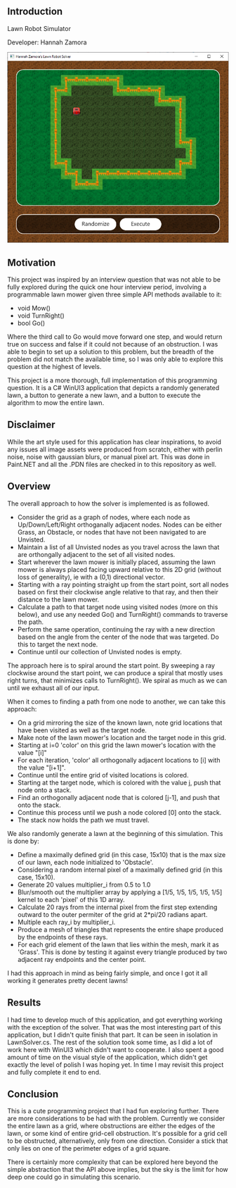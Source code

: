 ## Introduction
Lawn Robot Simulator

Developer: Hannah Zamora

![Screenshot of Lawn Robot Simulator](./screenshot01.png)

## Motivation
This project was inspired by an interview question that was not able to be fully explored during the quick one hour interview period, involving a programmable lawn mower given three simple API methods available to it:

- void Mow()
- void TurnRight()
- bool Go()

Where the third call to Go would move forward one step, and would return true on success and false if it could not because of an obstruction. I was able to begin to set up a solution to this problem, but the breadth of the problem did not match the available time, so I was only able to explore this question at the highest of levels.

This project is a more thorough, full implementation of this programming question. It is a C# WinUI3 application that depicts a randomly generated lawn, a button to generate a new lawn, and a button to execute the algorithm to mow the entire lawn.

## Disclaimer
While the art style used for this application has clear inspirations, to avoid any issues all image assets were produced from scratch, either with perlin noise, noise with gaussian blurs, or manual pixel art. This was done in Paint.NET and all the .PDN files are checked in to this repository as well.

## Overview
The overall approach to how the solver is implemented is as followed.

- Consider the grid as a graph of nodes, where each node as Up/Down/Left/Right orthoganally adjacent nodes. Nodes can be either Grass, an Obstacle, or nodes that have not been navigated to are Unvisted.
- Maintain a list of all Unvisted nodes as you travel across the lawn that are orthongally adjacent to the set of all visited nodes.
- Start wherever the lawn mower is initially placed, assuming the lawn mower is always placed facing upward relative to this 2D grid (without loss of generality), ie with a (0,1) directional vector.
- Starting with a ray pointing straight up from the start point, sort all nodes based on first their clockwise angle relative to that ray, and then their distance to the lawn mower.
- Calculate a path to that target node using visited nodes (more on this below), and use any needed Go() and TurnRight() commands to traverse the path.
- Perform the same operation, continuing the ray with a new direction based on the angle from the center of the node that was targeted. Do this to target the next node.
- Continue until our collection of Unvisted nodes is empty.

The approach here is to spiral around the start point. By sweeping a ray clockwise around the start point, we can produce a spiral that mostly uses right turns, that minimizes calls to TurnRight(). We spiral as much as we can until we exhaust all of our input.

When it comes to finding a path from one node to another, we can take this approach:
- On a grid mirroring the size of the known lawn, note grid locations that have been visited as well as the target node.
- Make note of the lawn mower's location and the target node in this grid.
- Starting at i=0 'color' on this grid the lawn mower's location with the value "[i]"
- For each iteration, 'color' all orthogonally adjacent locations to [i] with the value "[i+1]".
- Continue until the entire grid of visited locations is colored.
- Starting at the target node, which is colored with the value j, push that node onto a stack.
- Find an orthogonally adjacent node that is colored [j-1], and push that onto the stack.
- Continue this process until we push a node colored [0] onto the stack.
- The stack now holds the path we must travel.

We also randomly generate a lawn at the beginning of this simulation. This is done by:
- Define a maximally defined grid (in this case, 15x10) that is the max size of our lawn, each node initialized to 'Obstacle'.
- Considering a random internal pixel of a maximally defined grid (in this case, 15x10).
- Generate 20 values multiplier_i from 0.5 to 1.0
- Blur/smooth out the multiplier array by applying a [1/5, 1/5, 1/5, 1/5, 1/5] kernel to each 'pixel' of this 1D array.
- Calculate 20 rays from the internal pixel from the first step extending outward to the outer permiter of the grid at 2*pi/20 radians apart.
- Multiple each ray_i by multiplier_i.
- Produce a mesh of triangles that represents the entire shape produced by the endpoints of these rays.
- For each grid element of the lawn that lies within the mesh, mark it as 'Grass'. This is done by testing it against every triangle produced by two adjacent ray endpoints and the center point.

I had this approach in mind as being fairly simple, and once I got it all working it generates pretty decent lawns!

## Results
I had time to develop much of this application, and got everything working with the exception of the solver. That was the most interesting part of this application, but I didn't quite finish that part. It can be seen in isolation in LawnSolver.cs. The rest of the solution took some time, as I did a lot of work here with WinUI3 which didn't want to cooperate. I also spent a good amount of time on the visual style of the application, which didn't get exactly the level of polish I was hoping yet. In time I may revisit this project and fully complete it end to end.

## Conclusion
This is a cute programming project that I had fun exploring further. There are more considerations to be had with the problem. Currently we consider the entire lawn as a grid, where obstructions are either the edges of the lawn, or some kind of entire grid-cell obstruction. It's possible for a grid cell to be obstructed, alternatively, only from one direction. Consider a stick that only lies on one of the perimeter edges of a grid square.

There is certainly more complexity that can be explored here beyond the simple abstraction that the API above implies, but the sky is the limit for how deep one could go in simulating this scenario.
